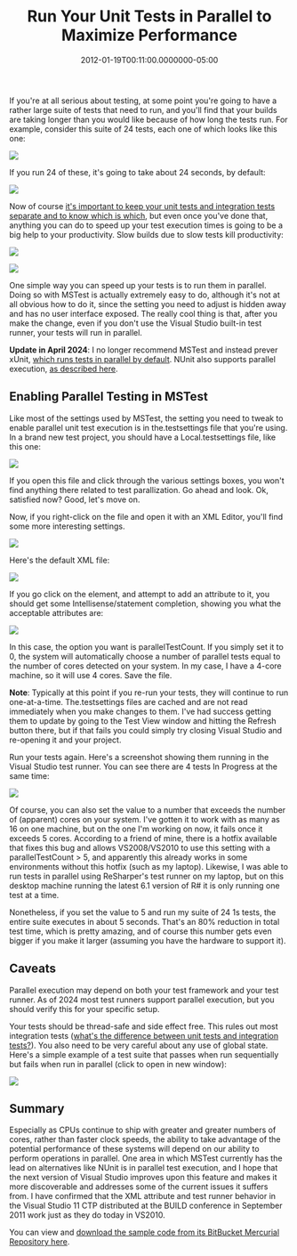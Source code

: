 ﻿---
title: Run Your Unit Tests in Parallel to Maximize Performance
date: "2012-01-19T00:11:00.0000000-05:00"
description: If you're at all serious about testing, at some point you're going to have a rather large suite of tests that need to run, and you'll find that your builds are taking longer than you would like because of how long the tests run.
featuredImage: /img/programmer.png
---

If you're at all serious about testing, at some point you're going to have a rather large suite of tests that need to run, and you'll find that your builds are taking longer than you would like because of how long the tests run. For example, consider this suite of 24 tests, each one of which looks like this one:

![](/img/test-method.png)

If you run 24 of these, it's going to take about 24 seconds, by default:

![](/img/test-sessions.png)

Now of course [it's important to keep your unit tests and integration tests separate and to know which is which](https://ardalis.com/unit-test-or-integration-test-and-why-you-should-care), but even once you've done that, anything you can do to speed up your test execution times is going to be a big help to your productivity. Slow builds due to slow tests kill productivity:

![](/img/compiling.png)

![](/img/programmer.png)

One simple way you can speed up your tests is to run them in parallel. Doing so with MSTest is actually extremely easy to do, although it's not at all obvious how to do it, since the setting you need to adjust is hidden away and has no user interface exposed. The really cool thing is that, after you make the change, even if you don't use the Visual Studio built-in test runner, your tests will run in parallel.

**Update in April 2024**: I no longer recommend MSTest and instead prever xUnit, [which runs tests in parallel by default](https://xunit.net/docs/running-tests-in-parallel). NUnit also supports parallel execution, [as described here](https://docs.nunit.org/articles/nunit/technical-notes/usage/Framework-Parallel-Test-Execution.html).

## Enabling Parallel Testing in MSTest

Like most of the settings used by MSTest, the setting you need to tweak to enable parallel unit test execution is in the.testsettings file that you're using. In a brand new test project, you should have a Local.testsettings file, like this one:

![](/img/solution.png)

If you open this file and click through the various settings boxes, you won't find anything there related to test parallization. Go ahead and look. Ok, satisfied now? Good, let's move on.

Now, if you right-click on the file and open it with an XML Editor, you'll find some more interesting settings.

![](/img/local-test.png)

Here's the default XML file:

![](/img/xml-2.png)

If you go click on the <Execution> element, and attempt to add an attribute to it, you should get some Intellisense/statement completion, showing you what the acceptable attributes are:

![](/img/execution.png)

In this case, the option you want is parallelTestCount. If you simply set it to 0, the system will automatically choose a number of parallel tests equal to the number of cores detected on your system. In my case, I have a 4-core machine, so it will use 4 cores. Save the file.

**Note**: Typically at this point if you re-run your tests, they will continue to run one-at-a-time. The.testsettings files are cached and are not read immediately when you make changes to them. I've had success getting them to update by going to the Test View window and hitting the Refresh button there, but if that fails you could simply try closing Visual Studio and re-opening it and your project.

Run your tests again. Here's a screenshot showing them running in the Visual Studio test runner. You can see there are 4 tests In Progress at the same time:

![](/img/test-results.png)

Of course, you can also set the value to a number that exceeds the number of (apparent) cores on your system. I've gotten it to work with as many as 16 on one machine, but on the one I'm working on now, it fails once it exceeds 5 cores. According to a friend of mine, there is a hotfix available that fixes this bug and allows VS2008/VS2010 to use this setting with a parallelTestCount > 5, and apparently this already works in some environments without this hotfix (such as my laptop). Likewise, I was able to run tests in parallel using ReSharper's test runner on my laptop, but on this desktop machine running the latest 6.1 version of R# it is only running one test at a time.

Nonetheless, if you set the value to 5 and run my suite of 24 1s tests, the entire suite executes in about 5 seconds. That's an 80% reduction in total test time, which is pretty amazing, and of course this number gets even bigger if you make it larger (assuming you have the hardware to support it).

## Caveats

Parallel execution may depend on both your test framework and your test runner. As of 2024 most test runners support parallel execution, but you should verify this for your specific setup.

Your tests should be thread-safe and side effect free. This rules out most integration tests ([what's the difference between unit tests and integration tests?](https://ardalis.com/unit-test-or-integration-test-and-why-you-should-care)). You also need to be very careful about any use of global state. Here's a simple example of a test suite that passes when run sequentially but fails when run in parallel (click to open in new window):

<img src="/img/tester.png" target="_blank"></img>

## Summary

Especially as CPUs continue to ship with greater and greater numbers of cores, rather than faster clock speeds, the ability to take advantage of the potential performance of these systems will depend on our ability to perform operations in parallel. One area in which MSTest currently has the lead on alternatives like NUnit is in parallel test execution, and I hope that the next version of Visual Studio improves upon this feature and makes it more discoverable and addresses some of the current issues it suffers from. I have confirmed that the XML attribute and test runner behavior in the Visual Studio 11 CTP distributed at the BUILD conference in September 2011 work just as they do today in VS2010.

You can view and [download the sample code from its BitBucket Mercurial Repository here](https://bitbucket.org/ardalis/paralleltests).

